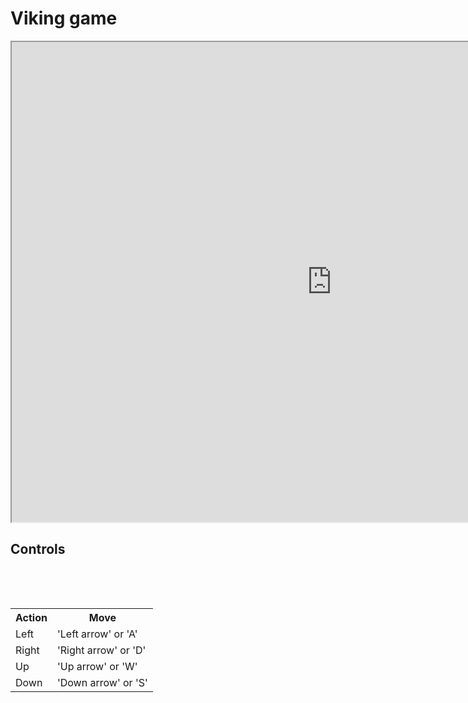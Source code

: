 # Viking game

<iframe width="1024" height="768" src="https://locstock04.github.io/VikingLife"></iframe>

## Controls

<table>  
  <tr>  
    <th>Action</th>  
    <th>Move</th>  
  </tr>  
  <tr>  
    <td>Left</td>  
    <td>'Left arrow' or 'A'</td>  
  </tr>  
  <tr>  
    <td>Right</td>  
    <td> 'Right arrow' or 'D' </td>  
  </tr>  
    <tr>  
    <td>Up</td>  
    <td> 'Up arrow' or 'W'</td>  
  </tr>  
    <tr>  
    <td>Down</td>  
    <td> 'Down arrow' or 'S'</td>  
  </tr>  

  
</table>